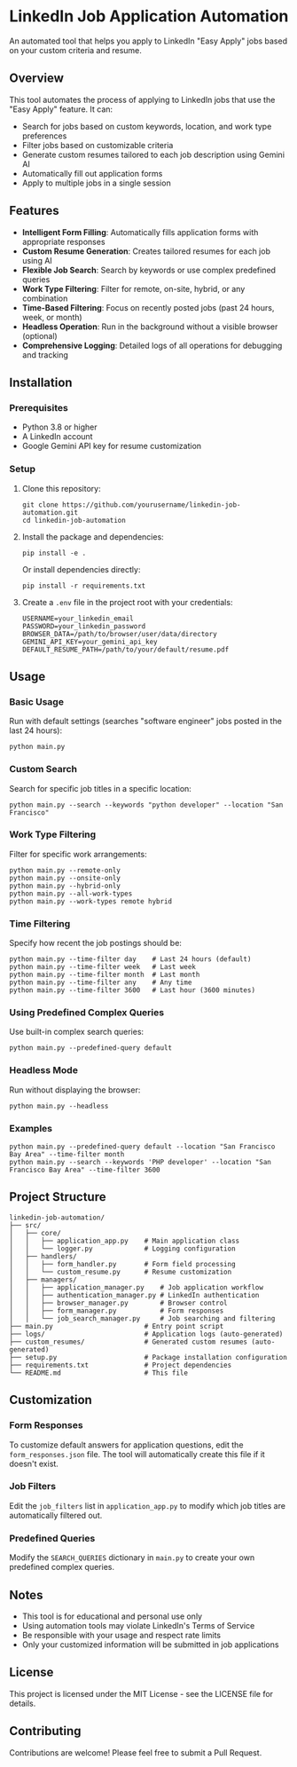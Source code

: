 # LinkedIn Job Application Automation

An automated tool that helps you apply to LinkedIn "Easy Apply" jobs based on your custom criteria and resume.

## Overview

This tool automates the process of applying to LinkedIn jobs that use the "Easy Apply" feature. It can:

- Search for jobs based on custom keywords, location, and work type preferences
- Filter jobs based on customizable criteria
- Generate custom resumes tailored to each job description using Gemini AI
- Automatically fill out application forms
- Apply to multiple jobs in a single session

## Features

- **Intelligent Form Filling**: Automatically fills application forms with appropriate responses
- **Custom Resume Generation**: Creates tailored resumes for each job using AI
- **Flexible Job Search**: Search by keywords or use complex predefined queries
- **Work Type Filtering**: Filter for remote, on-site, hybrid, or any combination
- **Time-Based Filtering**: Focus on recently posted jobs (past 24 hours, week, or month)
- **Headless Operation**: Run in the background without a visible browser (optional)
- **Comprehensive Logging**: Detailed logs of all operations for debugging and tracking

## Installation

### Prerequisites

- Python 3.8 or higher
- A LinkedIn account
- Google Gemini API key for resume customization

### Setup

1. Clone this repository:
   ```
   git clone https://github.com/yourusername/linkedin-job-automation.git
   cd linkedin-job-automation
   ```

2. Install the package and dependencies:
   ```
   pip install -e .
   ```
   
   Or install dependencies directly:
   ```
   pip install -r requirements.txt
   ```

3. Create a `.env` file in the project root with your credentials:
   ```
   USERNAME=your_linkedin_email
   PASSWORD=your_linkedin_password
   BROWSER_DATA=/path/to/browser/user/data/directory
   GEMINI_API_KEY=your_gemini_api_key
   DEFAULT_RESUME_PATH=/path/to/your/default/resume.pdf
   ```

## Usage

### Basic Usage

Run with default settings (searches "software engineer" jobs posted in the last 24 hours):

```
python main.py
```

### Custom Search

Search for specific job titles in a specific location:

```
python main.py --search --keywords "python developer" --location "San Francisco"
```

### Work Type Filtering

Filter for specific work arrangements:

```
python main.py --remote-only
python main.py --onsite-only
python main.py --hybrid-only
python main.py --all-work-types
python main.py --work-types remote hybrid
```

### Time Filtering

Specify how recent the job postings should be:

```
python main.py --time-filter day    # Last 24 hours (default)
python main.py --time-filter week   # Last week
python main.py --time-filter month  # Last month
python main.py --time-filter any    # Any time 
python main.py --time-filter 3600   # Last hour (3600 minutes)
```

### Using Predefined Complex Queries

Use built-in complex search queries:

```
python main.py --predefined-query default
```

### Headless Mode

Run without displaying the browser:

```
python main.py --headless
```
### Examples

```
python main.py --predefined-query default --location "San Francisco Bay Area" --time-filter month
python main.py --search --keywords 'PHP developer' --location "San Francisco Bay Area" --time-filter 3600
```
## Project Structure

```
linkedin-job-automation/
├── src/
│   ├── core/
│   │   ├── application_app.py    # Main application class
│   │   └── logger.py             # Logging configuration
│   ├── handlers/
│   │   ├── form_handler.py       # Form field processing
│   │   └── custom_resume.py      # Resume customization
│   ├── managers/
│   │   ├── application_manager.py    # Job application workflow
│   │   ├── authentication_manager.py # LinkedIn authentication
│   │   ├── browser_manager.py        # Browser control
│   │   ├── form_manager.py           # Form responses
│   │   └── job_search_manager.py     # Job searching and filtering
├── main.py                       # Entry point script
├── logs/                         # Application logs (auto-generated)
├── custom_resumes/               # Generated custom resumes (auto-generated)
├── setup.py                      # Package installation configuration
├── requirements.txt              # Project dependencies
└── README.md                     # This file
```

## Customization

### Form Responses

To customize default answers for application questions, edit the `form_responses.json` file. The tool will automatically create this file if it doesn't exist.

### Job Filters

Edit the `job_filters` list in `application_app.py` to modify which job titles are automatically filtered out.

### Predefined Queries

Modify the `SEARCH_QUERIES` dictionary in `main.py` to create your own predefined complex queries.

## Notes

- This tool is for educational and personal use only
- Using automation tools may violate LinkedIn's Terms of Service
- Be responsible with your usage and respect rate limits
- Only your customized information will be submitted in job applications

## License

This project is licensed under the MIT License - see the LICENSE file for details.

## Contributing

Contributions are welcome! Please feel free to submit a Pull Request.